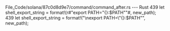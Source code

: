 File_Code/solana/87c0d8d9e7/command/command_after.rs --- Rust
439     let shell_export_string = format!(r#"export PATH="{}:$PATH""#, new_path);                                                                            439     let shell_export_string = format!("\nexport PATH=\"{}:$PATH\"", new_path);

